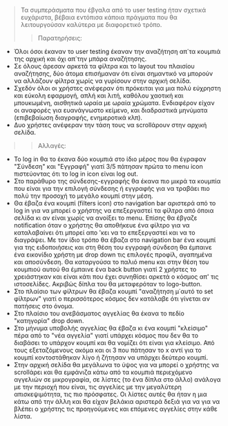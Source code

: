 >Τα συμπεράσματα που έβγαλα από το user testing ήταν σχετικά ευχάριστα, βέβαια εντόπισα κάποια πράγματα που θα λειτουργούσαν καλύτερα με διαφορετικό τρόπο.
>>Παρατηρήσεις:
* Όλοι όσοι έκαναν το user testing έκαναν την αναζήτηση απ΄τα κουμπιά της αρχική και όχι απ΄την μπάρα αναζήτησης.
* Σε όλους άρεσαν αρκετά τα φίλτρα και το layout του πλαισίου αναζήτησης, δύο άτομα επισήμαναν ότι είναι σημαντικό να μπορούν να αλλάζουν φίλτρα χωρίς να γυρίσουν στην αρχική σελίδα.
* Σχεδόν όλοι οι χρήστες ανέφεραν ότι πρόκειται για μια πολύ εύχρηστη και εύκολη εφαρμογή, απλή και λιτή, καθόλου χαοτική και μπουκωμένη, αισθητικά ωραία με ωραία χρώματα. Ενδιαφέρον είχαν οι αναφορές για ευανάγνωστο κείμενο, και διαδραστικά μηνύματα (επιβεβαίωση διαγραφής, ενημεροτικά κλπ).
* Δυο χρήστες ανέφεραν την τάση τους να scrollάρουν στην αρχική σελίδα.

>>Αλλαγές:
* Το log in θα το έκανα δύο κουμπιά στο ίδιο μέρος που θα έγραφαν "Σύνδεση" και "Εγγραφή" γιατί 3/5 πάτησαν πρώτα το menu icon πιστεύοντας ότι το log in icon είναι log out.
* Στο παράθυρο της σύνδεσης-εγγραφής θα έκανα πιο μικρά τα κουμπία που είναι για την επιλογή σύνδεσης ή εγγραφής για να τραβάει πιο πολύ την προσοχή το μεγάλο κουμπί στην μέση.
* Θα έβαζα ένα κουμπί (filters icon) στο navigation bar αριστερά από το log in για να μπορεί ο χρήστης να επεξεργαστεί τα φίλτρα από όποια σελίδα κι αν είναι χωρίς να ανοίξει το menu. Επίσης θα έβγαζε notification όταν ο χρήστης θα αποθήκευε ένα φίλτρο για να καταλαβαίνει ότι μπορεί απο 'κει να το επεξεργαστεί και να το διαγράψει. Με τον ίδιο τρόπο θα έβαζα στο navigation bar ένα κουμπί για της ειδοποιήσεις και στη θέση του εγγραφή σύνδεση θα έμπαινε ένα εικονίδιο χρήστη με drop down τις επιλογές προφίλ, αγαπημένα και αποσύνδεση. Θα καταργούσα το παλιό menu και στην θέση του κουμπιού αυτού θα έμπαινε ένα back button γιατί 2 χρήστες το χρειάστηκαν και είναι κάτι που έχει συνηθίσει αρκετά ο κόσμος απ' τις ιστοσελίδες. Ακριβώς δίπλα του θα μεταφερόταν το logo-button.
* Στο πλαίσιο των φίλτρων θα έβαζα κουμπί "αναζήτηση μ΄αυτό το set φίλτρων" γιατί ο περισσότερος κόσμος δεν κατάλαβε ότι γίνεται αν πατήσεις στο όνομα.
* Στο πλαίσιο του ανεβάσματος αγγελίας θα έκανα το πεδίο "κατηγορία" drop down.
* Στο μήνυμα υποβολής αγγελίας θα έβαζα κι ένα κουμπί "κλείσιμο" πέρα από το "νέα αγγελία" γιατί υπάρχει κόσμος που δεν θα το διαβάσει το υπάρχον κουμπί και θα νομίζει ότι είναι για κλείσιμο. Από τους εξεταζόμενους ακόμα και οι 3 που πάτησαν το x αντί για το κουμπί κοντοστάθηκαν λίγο ή ζήτησαν να υπάρχει δεύτερο κουμπί.
* Στην αρχική σελίδα θα μεγάλωνα το ύψος για να μπορεί ο χρήστης να scrollάρει και θα εμφάνιζα κάτω από τα κουμπιά περιεχόμενο αγγελιών σε μικρογραφία, σε λίστες (το ένα δίπλα στο άλλο) ανάλογα με την περιοχή που είναι, τις αγγελίες με την μεγαλύτερη απισκεψιμότητα, τις πιο πρόσφατες. Οι λίστες αυτές θα ήταν η μια κάτω από την άλλη και θα είχαν βελάκια αριστερά δεξιά για να για να βλέπει ο χρήστης τις προηγούμενες και επόμενες αγγελίες στην κάθε λίστα.
